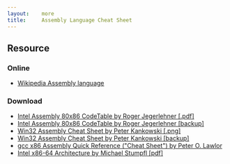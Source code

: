 ```yaml
---
layout:    more
title:     Assembly Language Cheat Sheet 
---
```


<div class="content content-400">
    <div class="board board-326">
        <h2 class="board-title">Resource</h2>
        <div class="board-card">
            <h3 class="board-card-title">Online</h3>
            <ul>
                <li><a href="http://en.wikipedia.org/wiki/Assembly_language">Wikipedia Assembly language</a></li>
            </ul>
        </div>
        <div class="board-card">
            <h3 class="board-card-title">Download</h3>
            <ul>
                <li><a href="http://www.jegerlehner.ch/intel/IntelCodeTable.pdf">Intel Assembly 80x86 CodeTable by Roger Jegerlehner [.pdf]</a></li>
                <li><a href="/static/cs/IntelCodeTable.pdf">Intel Assembly 80x86 CodeTable by Roger Jegerlehner [backup]</a></li>
                <li><a href="http://www.strchr.com/assembly_cheat_sheet">Win32 Assembly Cheat Sheet by Peter Kankowski [.png]</a></li>
                <li><a href="/static/cs/Win32AssemblyCheatSheet.png">Win32 Assembly Cheat Sheet by Peter Kankowski [backup]</a></li>
                <li><a href="http://www.cs.uaf.edu/2005/fall/cs301/support/x86/index.html">gcc x86 Assembly Quick Reference ("Cheat Sheet") by Peter O. Lawlor</a></li>
                <li><a href="/static/cs/Intel.x86-64.Architecture.2012011000.pdf">Intel x86-64 Architecture by Michael Stumpfl [pdf]</a></li>
            </ul>
        </div>
    </div>
</div>
